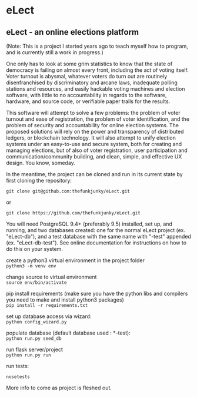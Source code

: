 # eLect
## eLect - an online elections platform

(Note: This is a project I started years ago to teach myself how to program, 
and is currently still a work in progress.)  

One only has to look at some grim statistics to know that the state of democracy is failing on almost every front,
including the act of voting itself.  Voter turnout is abysmal, whatever voters do turn out are routinely disenfranchised by discriminatory and arcane laws, inadequate polling stations and resources, and easily hackable voting machines and election software,  with little to no accountability in regards to the software, hardware, and source code, or verifiable paper trails for the results.

This software will attempt to solve a few problems: the problem of voter turnout and ease of registration, the problem of voter identification, and the problem of security and accountability for online election systems.  The proposed solutions will rely on the power and transparency of distributed ledgers, or blockchain technology. It will also attempt to unify election systems under an easy-to-use and secure system, both for creating and managing elections, but of also of voter registration, user participation and communication/community building, and clean, simple, and effective UX design.  You know, someday.  

In the meantime, the project can be cloned and run in its current state by first cloning the repository:  
```
git clone git@github.com:thefunkjunky/eLect.git
``` 
  or  
  
```git clone https://github.com/thefunkjunky/eLect.git```

You will need PostgreSQL 9.4+ (preferably 9.5) installed, set up, and running, and two databases created: one for the normal eLect project (ex. "eLect-db"), and a test database with the same name with "-test" appended (ex. "eLect-db-test").  See online documentation for instructions on how to do this on your system.  

create a python3 virtual environment in the project folder  
```python3 -m venv env```

change source to virtual environment  
```source env/bin/activate```

pip install requirements (make sure you have the python libs and compilers you need to make and install python3 packages)  
```pip install -r requirements.txt```

set up database access via wizard:  
```python config_wizard.py```

populate database (default database used : *-test):  
```python run.py seed_db```

run flask server/project  
```python run.py run```

run tests:  
```
nosetests 
```    

More info to come as project is fleshed out.









